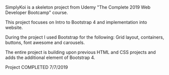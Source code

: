 SimplyKoi is a skeleton project from Udemy "The Complete 2019 Web Developer Bootcamp" course.

This project focuses on Intro to Bootstrap 4 and implementation into website.

During the project I used Bootstrap for the following:
Grid layout, containers, buttons, font awesome and carousels.

The entire project is building upon previous HTML and CSS projects and adds the additional element of Bootstrap 4.

Project COMPLETED 7/7/2019
